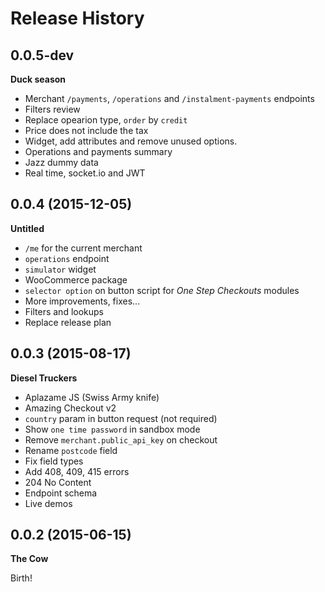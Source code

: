 # Release History

## 0.0.5-dev
**Duck season**

* Merchant `/payments`, `/operations` and  `/instalment-payments` endpoints
* Filters review
* Replace opearion type, `order` by `credit`
* Price does not include the tax
* Widget, add attributes and remove unused options.
* Operations and payments summary
* Jazz dummy data
* Real time, socket.io and JWT

## 0.0.4 (2015-12-05)
**Untitled**

* `/me` for the current merchant
* `operations` endpoint
* `simulator` widget
* WooCommerce package
* `selector option` on button script for *One Step Checkouts* modules
* More improvements, fixes...
* Filters and lookups
* Replace release plan

## 0.0.3 (2015-08-17)
**Diesel Truckers**

* Aplazame JS (Swiss Army knife)
* Amazing Checkout v2
* `country` param in button request (not required)
* Show `one time password` in sandbox mode
* Remove `merchant.public_api_key` on checkout
* Rename `postcode` field
* Fix field types
* Add 408, 409, 415 errors
* 204 No Content
* Endpoint schema
* Live demos


## 0.0.2 (2015-06-15)
**The Cow**

Birth!

